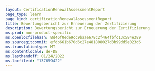 ```yaml
---
layout: CertificationRenewalAssessmentReport
page_type: learn
page_kind: certificationRenewalAssessmentReport
title: Bewertungsbericht zur Erneuerung der Zertifizierung
description: Bewertungsbericht zur Erneuerung der Zertifizierung
ms.prod: non-product-specific
ms.openlocfilehash: 8d46f0ede9cc9baae678c2f464fbfc13c584e389
ms.sourcegitcommit: efdb661b670d6c27e481808027d3b99dd5e023d6
ms.translationtype: MT
ms.contentlocale: de-DE
ms.lasthandoff: 01/24/2022
ms.locfileid: "137659422"
---
```

